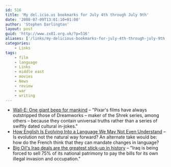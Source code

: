 ```yaml
---
id: 516
title: 'My del.icio.us bookmarks for July 4th through July 9th'
date: '2008-07-09T13:01:10+01:00'
author: 'Stephen Darlington'
layout: post
guid: 'http://www.zx81.org.uk/?p=516'
aliases: ['/links/my-delicious-bookmarks-for-july-4th-through-july-9th.html']
categories:
    - Links
tags:
    - film
    - language
    - Links
    - middle east
    - movies
    - News
    - review
    - war
    - writing
---
```


- [Wall-E: One giant beep for mankind](http://www.independent.co.uk/arts-entertainment/film-and-tv/features/walle-one-giant-beep-for-mankind-862869.html) – "Pixar's films have always outstripped those of Dreamworks – maker of the Shrek series, among others – because they contain universal truths rather than a series of swiftly dated cultural in-jokes."
- [How English Is Evolving Into a Language We May Not Even Understand](http://www.wired.com/culture/culturereviews/magazine/16-07/st_essay) – Is evolution not the natural way forward? An alternate take would be: how do the French think that they can mandate changes in language?
- [Big Oil's Iraq deals are the greatest stick-up in history](http://www.guardian.co.uk/commentisfree/2008/jul/04/oil.oilandgascompanies) – "Iraq is being forced to sell 75% of its national patrimony to pay the bills for its own illegal invasion and occupation."